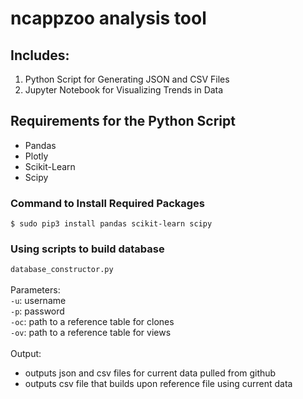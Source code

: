 # ncappzoo analysis tool

## Includes:

1. Python Script for Generating JSON and CSV Files
2. Jupyter Notebook for Visualizing Trends in Data

## Requirements for the Python Script

- Pandas
- Plotly
- Scikit-Learn
- Scipy


### Command to Install Required Packages
```
$ sudo pip3 install pandas scikit-learn scipy
```

### Using scripts to build database
`database_constructor.py` <br/> <br/>
Parameters: <br/>
`-u`: username <br/>
`-p`: password <br/>
`-oc`: path to a reference table for clones <br/>
`-ov`: path to a reference table for views <br/>
<br/>
Output: 
- outputs json and csv files for current data pulled from github
- outputs csv file that builds upon reference file using current data
